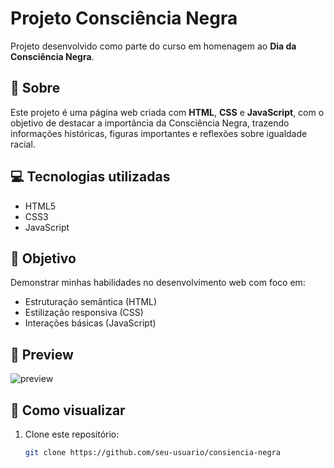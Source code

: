 # Projeto Consciência Negra

Projeto desenvolvido como parte do curso em homenagem ao **Dia da Consciência Negra**.

## 📄 Sobre

Este projeto é uma página web criada com **HTML**, **CSS** e **JavaScript**, com o objetivo de destacar a importância da Consciência Negra, trazendo informações históricas, figuras importantes e reflexões sobre igualdade racial.

## 💻 Tecnologias utilizadas

- HTML5  
- CSS3  
- JavaScript

## 🎯 Objetivo

Demonstrar minhas habilidades no desenvolvimento web com foco em:

- Estruturação semântica (HTML)  
- Estilização responsiva (CSS)  
- Interações básicas (JavaScript)

## 📸 Preview

![preview](./screenshot.png)

## 📁 Como visualizar

1. Clone este repositório:
   ```bash
   git clone https://github.com/seu-usuario/consiencia-negra

